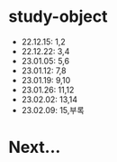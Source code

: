 # study-object

- 22.12.15: 1,2
- 22.12.22: 3,4
- 23.01.05: 5,6
- 23.01.12: 7,8
- 23.01.19: 9,10
- 23.01.26: 11,12
- 23.02.02: 13,14
- 23.02.09: 15,부록

# Next...
